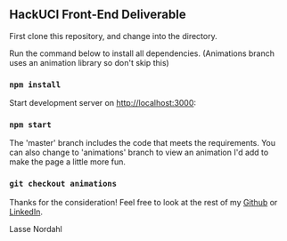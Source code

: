 ## HackUCI Front-End Deliverable

First clone this repository, and change into the directory.


Run the command below to install all dependencies. (Animations branch uses an animation library so don't skip this)

### `npm install`


Start development server on [http://localhost:3000](http://localhost:3000):

### `npm start`


The 'master' branch includes the code that meets the requirements. You can also change to 'animations' branch to view an animation I'd add to make the page a little more fun.

### `git checkout animations`

Thanks for the consideration! Feel free to look at the rest of my [Github](https://github.com/LasseNordahl) or [LinkedIn](https://www.linkedin.com/in/lassenordahl/).

Lasse Nordahl
